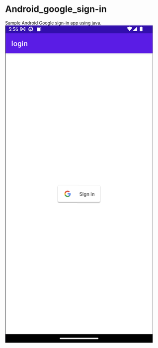 # Android_google_sign-in
Sample Android Google sign-in app using java.
![ScreenShot](/ScreenShots/a.png)
